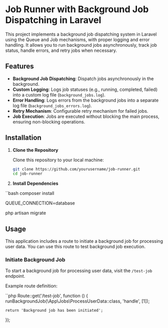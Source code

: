 # Job Runner with Background Job Dispatching in Laravel

This project implements a background job dispatching system in Laravel using the Queue and Job mechanisms, with proper logging and error handling. It allows you to run background jobs asynchronously, track job status, handle errors, and retry jobs when necessary.

## Features

- **Background Job Dispatching**: Dispatch jobs asynchronously in the background.
- **Custom Logging**: Logs job statuses (e.g., running, completed, failed) into a custom log file (`background_jobs.log`).
- **Error Handling**: Logs errors from the background jobs into a separate log file (`background_jobs_errors.log`).
- **Retry Mechanism**: Configurable retry mechanism for failed jobs.
- **Job Execution**: Jobs are executed without blocking the main process, ensuring non-blocking operations.

## Installation

1. **Clone the Repository**

   Clone this repository to your local machine:

   ```bash
   git clone https://github.com/yourusername/job-runner.git
   cd job-runner

2. **Install Dependencies**

``bash
composer install

QUEUE_CONNECTION=database

php artisan migrate

## Usage

This application includes a route to initiate a background job for processing user data. You can use this route to test background job execution.

### Initiate Background Job

To start a background job for processing user data, visit the `/test-job` endpoint.

Example route definition:

``php
Route::get('/test-job', function () {
    runBackgroundJob(\App\Jobs\ProcessUserData::class, 'handle', [1]);

    return 'Background job has been initiated';
});
